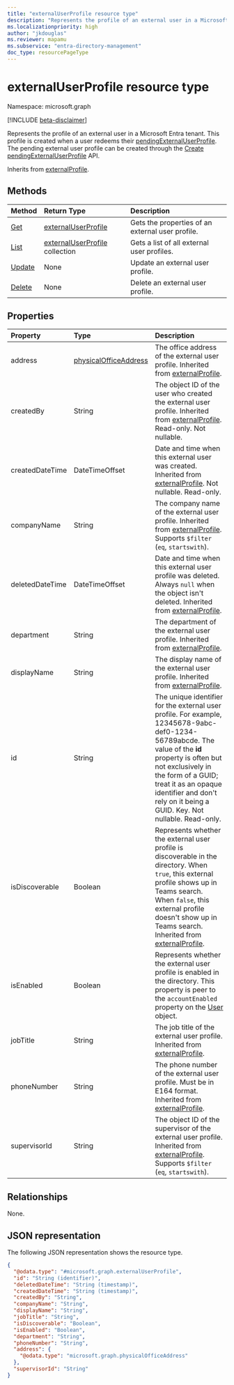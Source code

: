 ```yaml
---
title: "externalUserProfile resource type"
description: "Represents the profile of an external user in a Microsoft Entra tenant."
ms.localizationpriority: high
author: "jkdouglas"
ms.reviewer: mapamu
ms.subservice: "entra-directory-management"
doc_type: resourcePageType
---
```


# externalUserProfile resource type

Namespace: microsoft.graph

[!INCLUDE [beta-disclaimer](../../includes/beta-disclaimer.md)]

Represents the profile of an external user in a Microsoft Entra tenant. This profile is created when a user redeems their [pendingExternalUserProfile](pendingexternaluserprofile.md). The pending external user profile can be created through the [Create pendingExternalUserProfile](../api/directory-post-pendingexternaluserprofile.md) API.

Inherits from [externalProfile](externalprofile.md).

## Methods

| Method         | Return Type | Description |
|:---------------|:------------|:------------|
|[Get](../api/externaluserprofile-get.md) | [externalUserProfile](externaluserprofile.md) | Gets the properties of an external user profile. |
|[List](../api/directory-list-externaluserprofiles.md) |[externalUserProfile](externaluserprofile.md) collection| Gets a list of all external user profiles. |
|[Update](../api/externaluserprofile-update.md) | None | Update an external user profile. |
|[Delete](../api/directory-delete-externaluserprofiles.md) | None | Delete an external user profile. |

## Properties

| Property   | Type |Description|
|:---------------|:--------|:----------|
|address|[physicalOfficeAddress](physicalofficeaddress.md)|The office address of the external user profile. Inherited from [externalProfile](../resources/externalprofile.md).|
|createdBy|String|The object ID of the user who created the external user profile. Inherited from [externalProfile](../resources/externalprofile.md). Read-only. Not nullable. |
|createdDateTime|DateTimeOffset|Date and time when this external user was created. Inherited from [externalProfile](../resources/externalprofile.md). Not nullable. Read-only. |
|companyName|String|The company name of the external user profile. Inherited from [externalProfile](../resources/externalprofile.md). Supports `$filter` (`eq`, `startswith`). |
|deletedDateTime|DateTimeOffset|Date and time when this external user profile was deleted. Always `null` when the object isn't deleted. Inherited from [externalProfile](../resources/externalprofile.md). |
|department|String|The department of the external user profile. Inherited from [externalProfile](../resources/externalprofile.md). |
|displayName|String|The display name of the external user profile. Inherited from [externalProfile](../resources/externalprofile.md).|
|id|String|The unique identifier for the external user profile. For example, 12345678-9abc-def0-1234-56789abcde. The value of the **id** property is often but not exclusively in the form of a GUID; treat it as an opaque identifier and don't rely on it being a GUID. Key. Not nullable. Read-only.|
|isDiscoverable|Boolean|Represents whether the external user profile is discoverable in the directory. When `true`, this external profile shows up in Teams search. When `false`, this external profile doesn't show up in Teams search. Inherited from [externalProfile](../resources/externalprofile.md). |
|isEnabled|Boolean|Represents whether the external user profile is enabled in the directory. This property is peer to the `accountEnabled` property on the [User](user.md) object. |
|jobTitle|String|The job title of the external user profile. Inherited from [externalProfile](../resources/externalprofile.md).|
|phoneNumber|String|The phone number of the external user profile. Must be in E164 format. Inherited from [externalProfile](../resources/externalprofile.md).|
|supervisorId|String|The object ID of the supervisor of the external user profile. Inherited from [externalProfile](../resources/externalprofile.md). Supports `$filter` (`eq`, `startswith`).|

## Relationships

None.

## JSON representation

The following JSON representation shows the resource type.
<!-- {
  "blockType": "resource",
  "keyProperty": "id",
  "@odata.type": "microsoft.graph.externalUserProfile",
  "openType": true
}
-->
``` json
{
  "@odata.type": "#microsoft.graph.externalUserProfile",
  "id": "String (identifier)",
  "deletedDateTime": "String (timestamp)",
  "createdDateTime": "String (timestamp)",
  "createdBy": "String",
  "companyName": "String",
  "displayName": "String",
  "jobTitle": "String",
  "isDiscoverable": "Boolean",
  "isEnabled": "Boolean",
  "department": "String",
  "phoneNumber": "String",
  "address": {
    "@odata.type": "microsoft.graph.physicalOfficeAddress"
  },
  "supervisorId": "String"
}
```

<!-- uuid: 8fcb5dbc-d5aa-4681-8e31-b001d5168d79
2015-10-25 14:57:30 UTC -->
<!--
{
  "type": "#page.annotation",
  "description": "externalUserProfile resource",
  "keywords": "",
  "section": "documentation",
  "tocPath": "",
  "suppressions": []
}
-->
